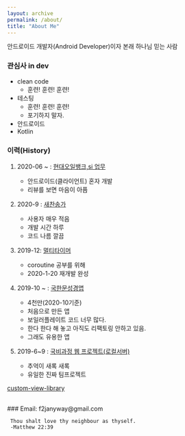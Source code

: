 ```yaml
---
layout: archive
permalink: /about/
title: "About Me"
---
```

안드로이드 개발자(Android Developer)이자 본래 하나님 믿는 사람

### 관심사 in dev
- clean code
  - 훈련! 훈련! 훈련!
- 테스팅
  - 훈련! 훈련! 훈련!
  - 포기하지 말자.
- 안드로이드
- Kotlin


### 이력(History)
1. 2020-06 ~ : [현대오일뱅크,si 업무](https://play.google.com/store/apps/details?id=com.hyundaioilbank.android&hl=ko)
    - 안드로이드(클라이언트) 혼자 개발
    - 리뷰를 보면 마음이 아픔

2. 2020-9 : [새찬송가](https://play.google.com/store/apps/details?id=com.box.hymn&hl=es_NI)
    - 사용자 매우 적음
    - 개발 시간 하루
    - 코드 나름 깔끔

3. 2019-12: [멀티타이머](https://play.google.com/store/apps/details?id=com.box.firecast&hl=ko) 
    - coroutine 공부를 위해
    - 2020-1-20 재개발 완성

4. 2019-10 ~ : [국한문성경앱](https://play.google.com/store/apps/details?id=com.box.bible&hl=ko) 
    - 4천만(2020-10기준)
    - 처음으로 만든 앱
    - 보일러플레이트 코드 너무 많다.
    - 한다 한다 해 놓고 아직도 리팩토링 안하고 있음.
    - 그래도 유용한 앱

5. 2019-6~9 : [국비과정 웹 프로젝트(로컬서버)](https://github.com/yegyu/DotNet)
    - 추억이 새록 새록
    - 유일한 진짜 팀프로젝트
                
    

[custom-view-library](https://github.com/f2janyway/custom_view)



<br>
### Email: f2janyway@gmail.com

```
 Thou shalt love thy neighbour as thyself.
 -Matthew 22:39
```


